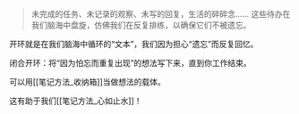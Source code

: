 > 未完成的任务、未记录的观察、未写的回复，生活的碎碎念...... 这些待办在我们脑海中盘旋，仿佛我们在反复排练，以确保它们不被遗忘。

开环就是在我们脑海中循环的“文本”，我们因为担心“遗忘”而反复回忆。

闭合开环：将“因为怕忘而重复出现”的想法写下来，直到你工作结束。

可以用[[笔记方法_收纳箱]]当做想法的载体。

这有助于我们[[笔记方法_心如止水]]！
